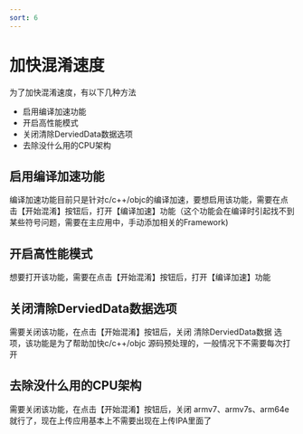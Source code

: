 ```yaml
---
sort: 6
---
```


# 加快混淆速度
为了加快混淆速度，有以下几种方法

- 启用编译加速功能
- 开启高性能模式
- 关闭清除DerviedData数据选项
- 去除没什么用的CPU架构

## 启用编译加速功能
编译加速功能目前只是针对c/c++/objc的编译加速，要想启用该功能，需要在点击【开始混淆】按钮后，打开【编译加速】功能（这个功能会在编译时引起找不到某些符号问题，需要在主应用中，手动添加相关的Framework)

## 开启高性能模式
想要打开该功能，需要在点击【开始混淆】按钮后，打开【编译加速】功能

## 关闭清除DerviedData数据选项
需要关闭该功能，在点击【开始混淆】按钮后，关闭 清除DerviedData数据 选项，该功能是为了帮助加快c/c++/objc 源码预处理的，一般情况下不需要每次打开

## 去除没什么用的CPU架构
需要关闭该功能，在点击【开始混淆】按钮后，关闭 armv7、armv7s、arm64e就行了，现在上传应用基本上不需要出现在上传IPA里面了
